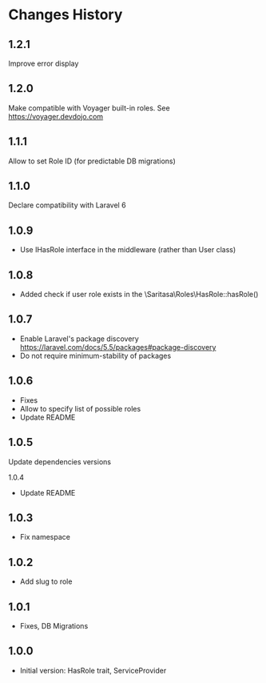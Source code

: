 # Changes History

1.2.1
-----
Improve error display

1.2.0
-----
Make compatible with Voyager built-in roles. See https://voyager.devdojo.com

1.1.1
-----
Allow to set Role ID (for predictable DB migrations)

1.1.0
-----
Declare compatibility with Laravel 6

1.0.9
-----
- Use IHasRole interface in the middleware (rather than User class)


1.0.8
-----
- Added check if user role exists in the \Saritasa\Roles\HasRole::hasRole()

1.0.7
-----
- Enable Laravel's package discovery https://laravel.com/docs/5.5/packages#package-discovery
- Do not require minimum-stability of packages

1.0.6
-----
- Fixes
- Allow to specify list of possible roles
- Update README

1.0.5
-----
Update dependencies versions

1.0.4
- Update README

1.0.3
-----
- Fix namespace

1.0.2
-----
- Add slug to role

1.0.1
-----
- Fixes, DB Migrations

1.0.0
-----

- Initial version:
HasRole trait, ServiceProvider
